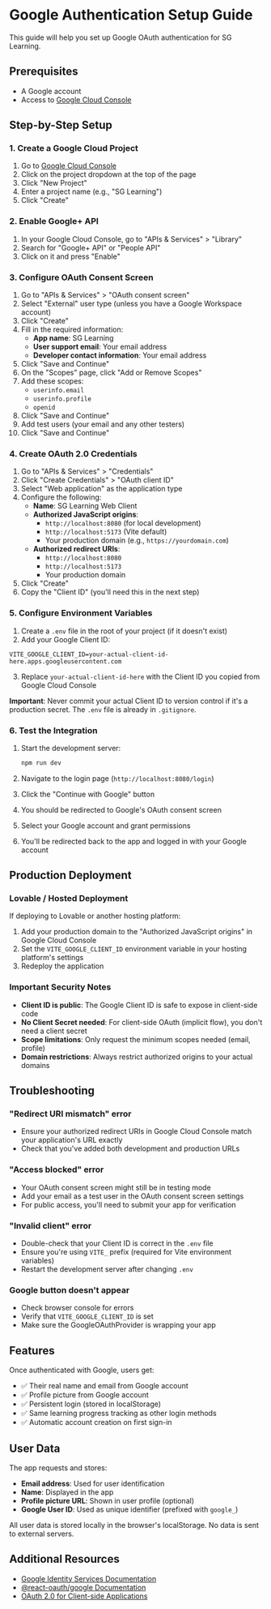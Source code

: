 # Google Authentication Setup Guide

This guide will help you set up Google OAuth authentication for SG Learning.

## Prerequisites

- A Google account
- Access to [Google Cloud Console](https://console.cloud.google.com/)

## Step-by-Step Setup

### 1. Create a Google Cloud Project

1. Go to [Google Cloud Console](https://console.cloud.google.com/)
2. Click on the project dropdown at the top of the page
3. Click "New Project"
4. Enter a project name (e.g., "SG Learning")
5. Click "Create"

### 2. Enable Google+ API

1. In your Google Cloud Console, go to "APIs & Services" > "Library"
2. Search for "Google+ API" or "People API"
3. Click on it and press "Enable"

### 3. Configure OAuth Consent Screen

1. Go to "APIs & Services" > "OAuth consent screen"
2. Select "External" user type (unless you have a Google Workspace account)
3. Click "Create"
4. Fill in the required information:
   - **App name**: SG Learning
   - **User support email**: Your email address
   - **Developer contact information**: Your email address
5. Click "Save and Continue"
6. On the "Scopes" page, click "Add or Remove Scopes"
7. Add these scopes:
   - `userinfo.email`
   - `userinfo.profile`
   - `openid`
8. Click "Save and Continue"
9. Add test users (your email and any other testers)
10. Click "Save and Continue"

### 4. Create OAuth 2.0 Credentials

1. Go to "APIs & Services" > "Credentials"
2. Click "Create Credentials" > "OAuth client ID"
3. Select "Web application" as the application type
4. Configure the following:
   - **Name**: SG Learning Web Client
   - **Authorized JavaScript origins**:
     - `http://localhost:8080` (for local development)
     - `http://localhost:5173` (Vite default)
     - Your production domain (e.g., `https://yourdomain.com`)
   - **Authorized redirect URIs**:
     - `http://localhost:8080`
     - `http://localhost:5173`
     - Your production domain
5. Click "Create"
6. Copy the "Client ID" (you'll need this in the next step)

### 5. Configure Environment Variables

1. Create a `.env` file in the root of your project (if it doesn't exist)
2. Add your Google Client ID:

```env
VITE_GOOGLE_CLIENT_ID=your-actual-client-id-here.apps.googleusercontent.com
```

3. Replace `your-actual-client-id-here` with the Client ID you copied from Google Cloud Console

**Important**: Never commit your actual Client ID to version control if it's a production secret. The `.env` file is already in `.gitignore`.

### 6. Test the Integration

1. Start the development server:
   ```bash
   npm run dev
   ```

2. Navigate to the login page (`http://localhost:8080/login`)

3. Click the "Continue with Google" button

4. You should be redirected to Google's OAuth consent screen

5. Select your Google account and grant permissions

6. You'll be redirected back to the app and logged in with your Google account

## Production Deployment

### Lovable / Hosted Deployment

If deploying to Lovable or another hosting platform:

1. Add your production domain to the "Authorized JavaScript origins" in Google Cloud Console
2. Set the `VITE_GOOGLE_CLIENT_ID` environment variable in your hosting platform's settings
3. Redeploy the application

### Important Security Notes

- **Client ID is public**: The Google Client ID is safe to expose in client-side code
- **No Client Secret needed**: For client-side OAuth (implicit flow), you don't need a client secret
- **Scope limitations**: Only request the minimum scopes needed (email, profile)
- **Domain restrictions**: Always restrict authorized origins to your actual domains

## Troubleshooting

### "Redirect URI mismatch" error

- Ensure your authorized redirect URIs in Google Cloud Console match your application's URL exactly
- Check that you've added both development and production URLs

### "Access blocked" error

- Your OAuth consent screen might still be in testing mode
- Add your email as a test user in the OAuth consent screen settings
- For public access, you'll need to submit your app for verification

### "Invalid client" error

- Double-check that your Client ID is correct in the `.env` file
- Ensure you're using `VITE_` prefix (required for Vite environment variables)
- Restart the development server after changing `.env`

### Google button doesn't appear

- Check browser console for errors
- Verify that `VITE_GOOGLE_CLIENT_ID` is set
- Make sure the GoogleOAuthProvider is wrapping your app

## Features

Once authenticated with Google, users get:

- ✅ Their real name and email from Google account
- ✅ Profile picture from Google account
- ✅ Persistent login (stored in localStorage)
- ✅ Same learning progress tracking as other login methods
- ✅ Automatic account creation on first sign-in

## User Data

The app requests and stores:

- **Email address**: Used for user identification
- **Name**: Displayed in the app
- **Profile picture URL**: Shown in user profile (optional)
- **Google User ID**: Used as unique identifier (prefixed with `google_`)

All user data is stored locally in the browser's localStorage. No data is sent to external servers.

## Additional Resources

- [Google Identity Services Documentation](https://developers.google.com/identity/gsi/web/guides/overview)
- [@react-oauth/google Documentation](https://www.npmjs.com/package/@react-oauth/google)
- [OAuth 2.0 for Client-side Applications](https://developers.google.com/identity/protocols/oauth2/javascript-implicit-flow)
